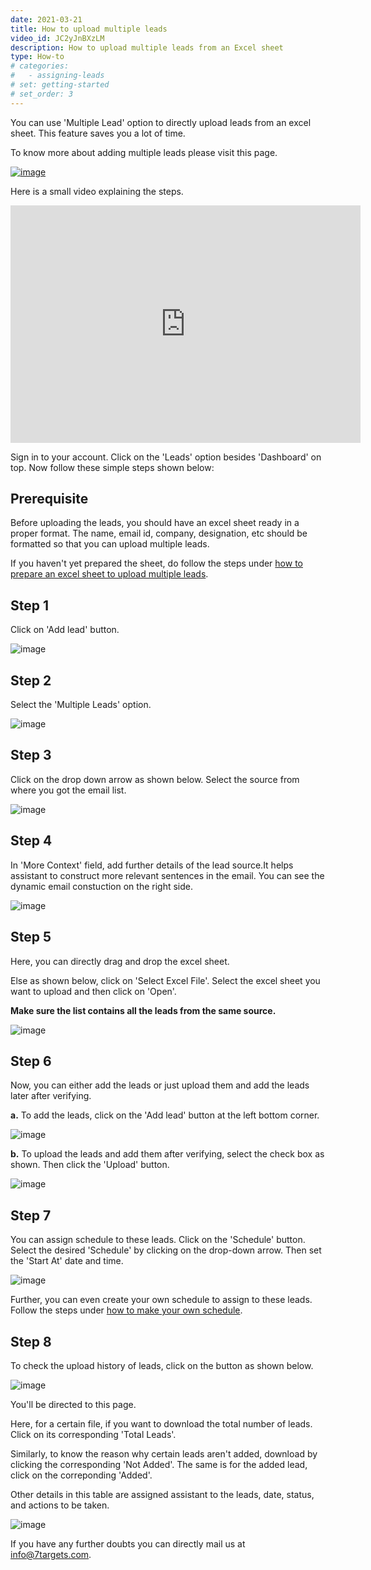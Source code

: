 ```yaml
---
date: 2021-03-21
title: How to upload multiple leads
video_id: JC2yJnBXzLM
description: How to upload multiple leads from an Excel sheet
type: How-to
# categories:
#   - assigning-leads
# set: getting-started
# set_order: 3
---
```

You can use 'Multiple Lead' option to directly upload leads from an excel sheet. This feature saves you a lot of time.

To know more about adding multiple leads please visit this page.

[![image](../images/add-multiple-leads-btn.png)](https://help.7targets.ai/assigning-leads/add-multiple-leads/)

Here is a small video explaining the steps.
<div class="video-container">
    <iframe src="https://www.youtube.com/embed/jrO-Ite3CTA" height="380" width="560" 
    allow="autoplay; encrypted-media"
    frameborder="0">
    </iframe>
</div>

Sign in to your account. Click on the 'Leads' option besides 'Dashboard' on top. Now follow these simple steps shown below:

## Prerequisite

Before uploading the leads, you should have an excel sheet ready in a proper format. The name, email id, company, designation, etc should be formatted so that you can upload multiple leads. 

If you haven't yet prepared the sheet, do follow the steps under [how to prepare an excel sheet to upload multiple leads](https://help.7targets.ai/how-to-prepare-excel-sheet-to-upload-information-of-multiple-leads/).

## Step 1

Click on 'Add lead' button.

![image](../images/Step-1.png)


## Step 2

Select the 'Multiple Leads' option.

![image](../images/Step-2.png)


## Step 3

Click on the drop down arrow as shown below. Select the source from where you got the email list.

![image](../images/Step-3.png)


## Step 4

In 'More Context' field, add further details of the lead source.It helps assistant to construct more relevant sentences in the email. You can see the dynamic email constuction on the right side.

![image](../images/Step-4.png)


## Step 5

Here, you can directly drag and drop the excel sheet.

Else as shown below, click on 'Select Excel File'. Select the excel sheet you want to upload and then click on 'Open'. 

**Make sure the list contains all the leads from the same source.** 

![image](../images/Step-5.png)


## Step 6

Now, you can either add the leads or just upload them and add the leads later after verifying.

**a.** To add the leads, click on the 'Add lead' button at the left bottom corner. 

![image](../images/Step-6.png)

**b.** To upload the leads and add them after verifying, select the check box as shown. Then click the 'Upload' button.

![image](../images/Step-7.png)

## Step 7

You can assign schedule to these leads. Click on the 'Schedule' button. Select the desired 'Schedule' by clicking on the drop-down arrow. Then set the 'Start At' date and time.

![image](../images/Step-8.png)

Further, you can even create your own schedule to assign to these leads. Follow the steps under [how to make your own schedule](https://help.7targets.ai/how-to-schedule-followups/).

## Step 8

To check the upload history of leads, click on the button as shown below.

![image](../images/Step-9.png)

You'll be directed to this page.

Here, for a certain file, if you want to download the total number of leads. Click on its corresponding 'Total Leads'.

Similarly, to know the reason why certain leads aren't added, download by clicking the corresponding 'Not Added'. The same is for the added lead, click on the correponding 'Added'.

Other details in this table are assigned assistant to the leads, date, status, and actions to be taken.

![image](../images/Step-10.png)




If you have any further doubts you can directly mail us at info@7targets.com.